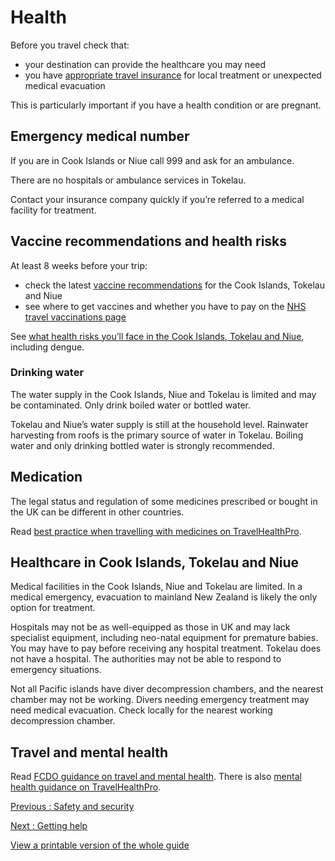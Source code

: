 # Health

Before you travel check that:

* your destination can provide the healthcare you may need
* you have [appropriate travel insurance](https://www.gov.uk/guidance/foreign-travel-insurance) for local treatment or unexpected medical evacuation

This is particularly important if you have a health condition or are pregnant.

## Emergency medical number

If you are in Cook Islands or Niue call 999 and ask for an ambulance.

There are no hospitals or ambulance services in Tokelau.

Contact your insurance company quickly if you’re referred to a medical facility for treatment.

## Vaccine recommendations and health risks

At least 8 weeks before your trip:

* check the latest [vaccine recommendations](https://www.travelhealthpro.org.uk/country/264/niue-cook-islands-tokelau#Vaccine_Recommendations) for the Cook Islands, Tokelau and Niue
* see where to get vaccines and whether you have to pay on the [NHS travel vaccinations page](https://www.nhs.uk/conditions/travel-vaccinations/)

See [what health risks you’ll face in the Cook Islands, Tokelau and Niue](https://www.travelhealthpro.org.uk/country/264/niue-cook-islands-tokelau#Other_Risks), including dengue.

### Drinking water

The water supply in the Cook Islands, Niue and Tokelau is limited and may be contaminated. Only drink boiled water or bottled water.

Tokelau and Niue’s water supply is still at the household level. Rainwater harvesting from roofs is the primary source of water in Tokelau. Boiling water and only drinking bottled water is strongly recommended.

## Medication

The legal status and regulation of some medicines prescribed or bought in the UK can be different in other countries.

Read [best practice when travelling with medicines on TravelHealthPro](https://travelhealthpro.org.uk/factsheet/43/medicines-abroad).

## Healthcare in Cook Islands, Tokelau and Niue

Medical facilities in the Cook Islands, Niue and Tokelau are limited. In a medical emergency, evacuation to mainland New Zealand is likely the only option for treatment.

Hospitals may not be as well-equipped as those in UK and may lack specialist equipment, including neo-natal equipment for premature babies. You may have to pay before receiving any hospital treatment. Tokelau does not have a hospital. The authorities may not be able to respond to emergency situations.

Not all Pacific islands have diver decompression chambers, and the nearest chamber may not be working. Divers needing emergency treatment may need medical evacuation. Check locally for the nearest working decompression chamber.

## Travel and mental health

Read [FCDO guidance on travel and mental health](https://www.gov.uk/guidance/foreign-travel-advice-for-people-with-mental-health-issues). There is also [mental health guidance on TravelHealthPro](https://travelhealthpro.org.uk/factsheet/85/travelling-with-mental-health-conditions).

[Previous
:
Safety and security](/foreign-travel-advice/cook-islands-tokelau-and-niue/safety-and-security)

[Next
:
Getting help](/foreign-travel-advice/cook-islands-tokelau-and-niue/getting-help)

[View a printable version of the whole guide](/foreign-travel-advice/cook-islands-tokelau-and-niue/print)